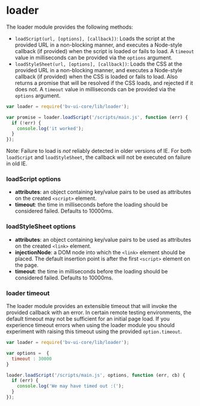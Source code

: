 # loader

The loader module provides the following methods:

- `loadScript(url, [options], [callback])`: Loads the script at the provided
  URL in a non-blocking manner, and executes a Node-style callback (if
  provided) when the script is loaded or fails to load. A
  `timeout` value in milliseconds can be provided via the `options` argument.
- `loadStyleSheet(url, [options], [callback])`: Loads the CSS at the provided
  URL in a non-blocking manner, and executes a Node-style callback (if
  provided) when the CSS is loaded or fails to load. Also returns a promise
  that will be resolved if the CSS loads, and rejected if it does not. A
  `timeout` value in milliseconds can be provided via the `options` argument.

```js
var loader = require('bv-ui-core/lib/loader');

var promise = loader.loadScript('/scripts/main.js', function (err) {
  if (!err) {
    console.log('it worked');
  }
});
```

Note: Failure to load is *not* reliably detected in older versions of IE. For
both `loadScript` and `loadStyleSheet`, the callback will not be executed on
failure in old IE.

### loadScript options

- **attributes**: an object containing key/value pairs to be used as
attributes on the created `<script>` element.
- **timeout**: the time in milliseconds before the loading should be
considered failed. Defaults to 10000ms.

### loadStyleSheet options

- **attributes**: an object containing key/value pairs to be used as
attributes on the created `<link>` element.
- **injectionNode**: a DOM node into which the `<link>` element should be
placed. The default insertion point is after the first `<script>` element on the page.
- **timeout**: the time in milliseconds before the loading should be
considered failed. Defaults to 10000ms.

### loader timeout

The loader module provides an extensible timeout that will invoke the provided
callback with an error. In certain remote testing environments, the default
timeout may not be sufficient for an initial page load. If you experience
timeout errors when using the loader module you should experiment with raising
this timeout using the provided `option.timeout`.

```js
var loader = require('bv-ui-core/lib/loader');

var options =  {
  timeout : 30000
}

loader.loadScript('/scripts/main.js', options, function (err, cb) {
  if (err) {
    console.log('We may have timed out :(');
  }
});
```
